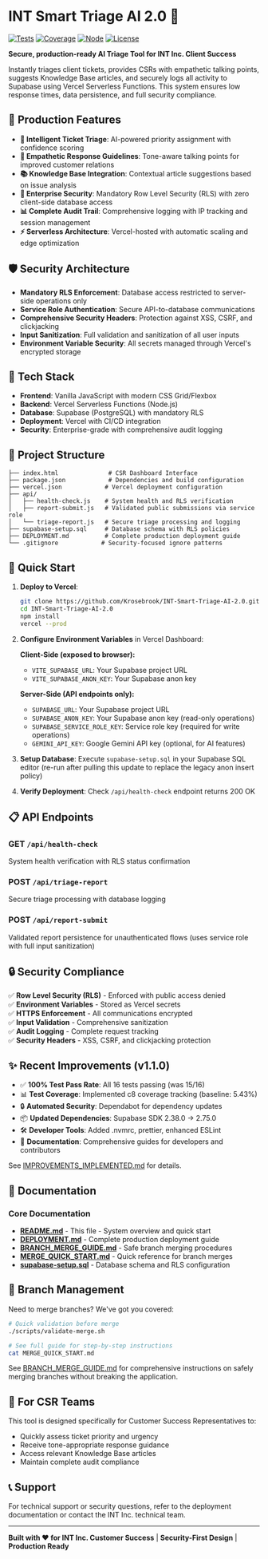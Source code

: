 # INT Smart Triage AI 2.0 🎯

[![Tests](https://img.shields.io/badge/tests-16%2F16%20passing-brightgreen)]()
[![Coverage](https://img.shields.io/badge/coverage-5.43%25-yellow)]()
[![Node](https://img.shields.io/badge/node-18.20.0%2B-brightgreen)]()
[![License](https://img.shields.io/badge/license-MIT-blue)]()

**Secure, production-ready AI Triage Tool for INT Inc. Client Success**

Instantly triages client tickets, provides CSRs with empathetic talking points, suggests Knowledge Base articles, and securely logs all activity to Supabase using Vercel Serverless Functions. This system ensures low response times, data persistence, and full security compliance.

## 🚀 Production Features

- **🎯 Intelligent Ticket Triage**: AI-powered priority assignment with confidence scoring
- **💬 Empathetic Response Guidelines**: Tone-aware talking points for improved customer relations
- **📚 Knowledge Base Integration**: Contextual article suggestions based on issue analysis
- **🔐 Enterprise Security**: Mandatory Row Level Security (RLS) with zero client-side database access
- **📊 Complete Audit Trail**: Comprehensive logging with IP tracking and session management
- **⚡ Serverless Architecture**: Vercel-hosted with automatic scaling and edge optimization

## 🛡️ Security Architecture

- **Mandatory RLS Enforcement**: Database access restricted to server-side operations only
- **Service Role Authentication**: Secure API-to-database communications
- **Comprehensive Security Headers**: Protection against XSS, CSRF, and clickjacking
- **Input Sanitization**: Full validation and sanitization of all user inputs
- **Environment Variable Security**: All secrets managed through Vercel's encrypted storage

## 🔧 Tech Stack

- **Frontend**: Vanilla JavaScript with modern CSS Grid/Flexbox
- **Backend**: Vercel Serverless Functions (Node.js)
- **Database**: Supabase (PostgreSQL) with mandatory RLS
- **Deployment**: Vercel with CI/CD integration
- **Security**: Enterprise-grade with comprehensive audit logging

## 📁 Project Structure

```
├── index.html              # CSR Dashboard Interface
├── package.json            # Dependencies and build configuration
├── vercel.json            # Vercel deployment configuration
├── api/
│   ├── health-check.js    # System health and RLS verification
│   ├── report-submit.js   # Validated public submissions via service role
│   └── triage-report.js   # Secure triage processing and logging
├── supabase-setup.sql     # Database schema with RLS policies
├── DEPLOYMENT.md          # Complete production deployment guide
└── .gitignore            # Security-focused ignore patterns
```

## 🚀 Quick Start

1. **Deploy to Vercel**:
   ```bash
   git clone https://github.com/Krosebrook/INT-Smart-Triage-AI-2.0.git
   cd INT-Smart-Triage-AI-2.0
   npm install
   vercel --prod
   ```

2. **Configure Environment Variables** in Vercel Dashboard:
   
   **Client-Side (exposed to browser):**
   - `VITE_SUPABASE_URL`: Your Supabase project URL
   - `VITE_SUPABASE_ANON_KEY`: Your Supabase anon key
   
   **Server-Side (API endpoints only):**
   - `SUPABASE_URL`: Your Supabase project URL
   - `SUPABASE_ANON_KEY`: Your Supabase anon key (read-only operations)
   - `SUPABASE_SERVICE_ROLE_KEY`: Service role key (required for write operations)
   - `GEMINI_API_KEY`: Google Gemini API key (optional, for AI features)

3. **Setup Database**: Execute `supabase-setup.sql` in your Supabase SQL editor (re-run after pulling this update to replace the legacy anon insert policy)

4. **Verify Deployment**: Check `/api/health-check` endpoint returns 200 OK

## 📋 API Endpoints

### GET `/api/health-check`
System health verification with RLS status confirmation

### POST `/api/triage-report`
Secure triage processing with database logging

### POST `/api/report-submit`
Validated report persistence for unauthenticated flows (uses service role with full input sanitization)

## 🔒 Security Compliance

✅ **Row Level Security (RLS)** - Enforced with public access denied  
✅ **Environment Variables** - Stored as Vercel secrets  
✅ **HTTPS Enforcement** - All communications encrypted  
✅ **Input Validation** - Comprehensive sanitization  
✅ **Audit Logging** - Complete request tracking  
✅ **Security Headers** - XSS, CSRF, and clickjacking protection  

## ✨ Recent Improvements (v1.1.0)

- ✅ **100% Test Pass Rate**: All 16 tests passing (was 15/16)
- 📊 **Test Coverage**: Implemented c8 coverage tracking (baseline: 5.43%)
- 🔒 **Automated Security**: Dependabot for dependency updates
- 📦 **Updated Dependencies**: Supabase SDK 2.38.0 → 2.75.0
- 🛠️ **Developer Tools**: Added .nvmrc, prettier, enhanced ESLint
- 📝 **Documentation**: Comprehensive guides for developers and contributors

See [IMPROVEMENTS_IMPLEMENTED.md](./IMPROVEMENTS_IMPLEMENTED.md) for details.

## 📖 Documentation

### Core Documentation
- **[README.md](./README.md)** - This file - System overview and quick start
- **[DEPLOYMENT.md](./DEPLOYMENT.md)** - Complete production deployment guide
- **[BRANCH_MERGE_GUIDE.md](./BRANCH_MERGE_GUIDE.md)** - Safe branch merging procedures
- **[MERGE_QUICK_START.md](./MERGE_QUICK_START.md)** - Quick reference for branch merges
- **[supabase-setup.sql](./supabase-setup.sql)** - Database schema and RLS configuration

## 🔀 Branch Management

Need to merge branches? We've got you covered:

```bash
# Quick validation before merge
./scripts/validate-merge.sh

# See full guide for step-by-step instructions
cat MERGE_QUICK_START.md
```

See [BRANCH_MERGE_GUIDE.md](./BRANCH_MERGE_GUIDE.md) for comprehensive instructions on safely merging branches without breaking the application.

## 🎯 For CSR Teams

This tool is designed specifically for Customer Success Representatives to:
- Quickly assess ticket priority and urgency
- Receive tone-appropriate response guidance
- Access relevant Knowledge Base articles
- Maintain complete audit compliance

## 📞 Support

For technical support or security questions, refer to the deployment documentation or contact the INT Inc. technical team.

---

**Built with ❤️ for INT Inc. Customer Success** | **Security-First Design** | **Production Ready**
